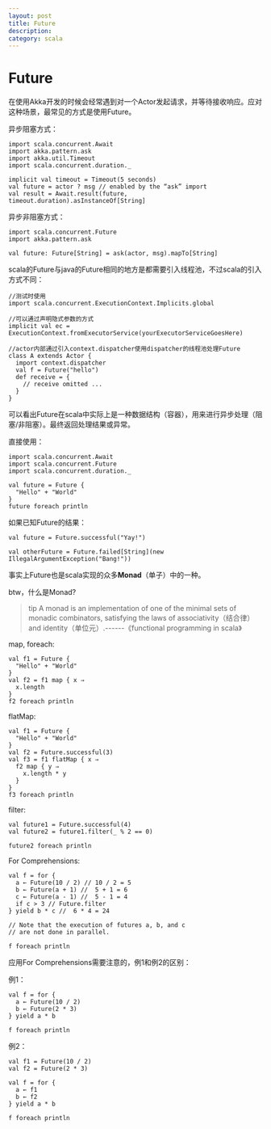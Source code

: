 ```yaml
---
layout: post
title: Future
description: 
category: scala
---
```


Future
=====

在使用Akka开发的时候会经常遇到对一个Actor发起请求，并等待接收响应。应对这种场景，最常见的方式是使用Future。

异步阻塞方式：

	import scala.concurrent.Await
	import akka.pattern.ask
	import akka.util.Timeout
	import scala.concurrent.duration._
 
	implicit val timeout = Timeout(5 seconds)
	val future = actor ? msg // enabled by the “ask” import
	val result = Await.result(future, timeout.duration).asInstanceOf[String]


异步非阻塞方式：

	import scala.concurrent.Future
	import akka.pattern.ask
 
	val future: Future[String] = ask(actor, msg).mapTo[String]

scala的Future与java的Future相同的地方是都需要引入线程池，不过scala的引入方式不同：

	//测试时使用
	import scala.concurrent.ExecutionContext.Implicits.global 

	//可以通过声明隐式参数的方式
	implicit val ec = ExecutionContext.fromExecutorService(yourExecutorServiceGoesHere)
	
	//actor内部通过引入context.dispatcher使用dispatcher的线程池处理Future
	class A extends Actor {
	  import context.dispatcher
	  val f = Future("hello")
	  def receive = {
	    // receive omitted ...
	  }
	}


可以看出Future在scala中实际上是一种数据结构（容器），用来进行异步处理（阻塞/非阻塞）。最终返回处理结果或异常。

直接使用：

	import scala.concurrent.Await
	import scala.concurrent.Future
	import scala.concurrent.duration._
 
	val future = Future {
	  "Hello" + "World"
	}
	future foreach println

如果已知Future的结果：

	val future = Future.successful("Yay!")
	
	val otherFuture = Future.failed[String](new IllegalArgumentException("Bang!"))

事实上Future也是scala实现的众多**Monad**（单子）中的一种。

btw，什么是Monad?

>tip
>A monad is an implementation of one of the minimal sets of monadic combinators, satisfying the laws of associativity（结合律） and identity（单位元）.------《functional programming in scala》


map, foreach:

	val f1 = Future {
	  "Hello" + "World"
	}
	val f2 = f1 map { x ⇒
	  x.length
	}
	f2 foreach println


flatMap:

	val f1 = Future {
	  "Hello" + "World"
	}
	val f2 = Future.successful(3)
	val f3 = f1 flatMap { x ⇒
	  f2 map { y ⇒
	    x.length * y
	  }
	}
	f3 foreach println


filter:

	val future1 = Future.successful(4)
	val future2 = future1.filter(_ % 2 == 0)
 
	future2 foreach println

For Comprehensions:

	val f = for {
	  a ← Future(10 / 2) // 10 / 2 = 5
	  b ← Future(a + 1) //  5 + 1 = 6
	  c ← Future(a - 1) //  5 - 1 = 4
	  if c > 3 // Future.filter
	} yield b * c //  6 * 4 = 24
 
	// Note that the execution of futures a, b, and c
	// are not done in parallel.
 
	f foreach println

应用For Comprehensions需要注意的，例1和例2的区别：

例1：

	val f = for {
	  a ← Future(10 / 2)
	  b ← Future(2 * 3) 
	} yield a * b 
	
	f foreach println

例2：

	val f1 = Future(10 / 2)
	val f2 = Future(2 * 3) 

	val f = for {
	  a ← f1 
	  b ← f2 
	} yield a * b 

	f foreach println





